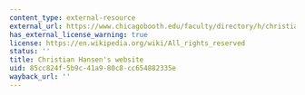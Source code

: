 ```yaml
---
content_type: external-resource
external_url: https://www.chicagobooth.edu/faculty/directory/h/christian-b-hansen
has_external_license_warning: true
license: https://en.wikipedia.org/wiki/All_rights_reserved
status: ''
title: Christian Hansen's website
uid: 85cc824f-5b9c-41a9-80c8-cc654882335e
wayback_url: ''
---
```

